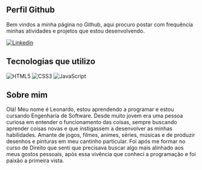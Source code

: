 ## Perfil Github
Bem vindos a minha página no Github, aqui procuro postar com frequência minhas atividades e projetos que estou desenvolvendo.

[![Linkedin](https://img.shields.io/badge/LinkedIn-0077B5?style=for-the-badge&logo=linkedin&logoColor=white)](https://www.linkedin.com/in/devleocunha)

## Tecnologias que utilizo

![HTML5](https://img.shields.io/badge/HTML5-E34F26?style=for-the-badge&logo=html5&logoColor=white)
![CSS3](https://img.shields.io/badge/CSS3-1572B6?style=for-the-badge&logo=css3&logoColor=white)
![JavaScript](https://img.shields.io/badge/JavaScript-323330?style=for-the-badge&logo=javascript&logoColor=F7DF1E)

## Sobre mim

Olá! Meu nome é Leonardo, estou aprendendo a programar e estou cursando Engenharia de Software. Desde muito jovem era uma pessoa curiosa em entender o funcionamento das coisas, sempre buscando aprender coisas novas e que instigassem a desenvolver as minhas habilidades. Amante de jogos, filmes, animes, séries, músicas e de produzir desenhos e pinturas em meu cantinho particular. Foi após me formar no curso de Direito que senti que precisava buscar algo mais alinhado aos meus gostos pessoais, após essa vivência que conheci a programação e foi paixão a primeira vista. 



